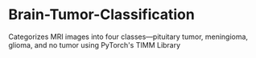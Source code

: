 # Brain-Tumor-Classification
Categorizes MRI images into four classes—pituitary tumor, meningioma, glioma, and no tumor using PyTorch's TIMM Library
